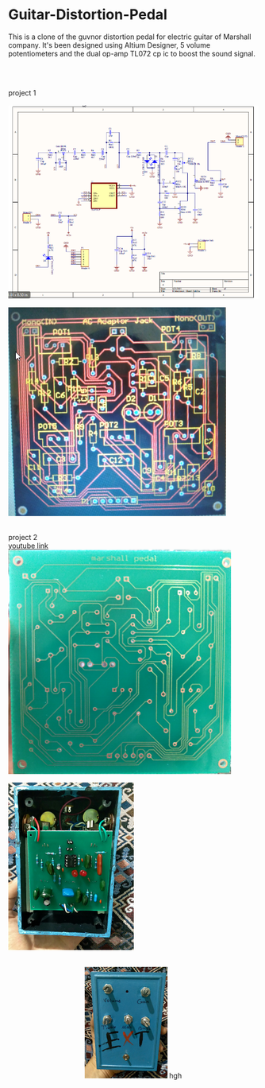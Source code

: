 # Guitar-Distortion-Pedal
This is a clone of the guvnor distortion pedal for electric guitar of Marshall company. It's been designed using Altium Designer, 5 volume potentiometers and the dual op-amp TL072 cp ic to boost the sound signal.

<br/>
<br/>

project 1
<br/>
<br/>
![Alt Text](https://github.com/Niyousha-Gh/Guitar-Distortion-Pedal/blob/main/schematic.png)
<br/>

![Alt Text](https://github.com/Niyousha-Gh/Guitar-Distortion-Pedal/blob/main/pcb.png)
<br/>
<br/>

project 2
<br/>
[youtube link](https://youtu.be/G4wT8VkVze4)
![Alt Text](https://github.com/Niyousha-Gh/Guitar-Distortion-Pedal/blob/main/printed%20pcb%203.png)
<br/>

![Alt Text](https://github.com/Niyousha-Gh/Guitar-Distortion-Pedal/blob/main/assembled%20board.png)
<br/>
<br/>

<p align="center" width="100%">
    <img width="33%" src="https://github.com/Niyousha-Gh/Guitar-Distortion-Pedal/blob/main/overview.png">
    hgh
</p>

